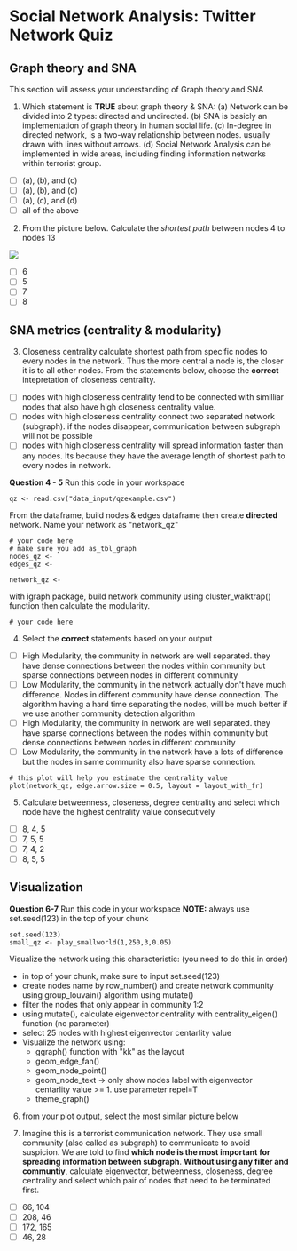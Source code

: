 # Social Network Analysis: Twitter Network Quiz

## Graph theory and SNA

This section will assess your understanding of Graph theory and SNA

1. Which statement is **TRUE** about graph theory & SNA: (a) Network can be divided into 2 types: directed and undirected. (b) SNA is basicly an implementation of graph theory in human social life. (c) In-degree in directed network, is a two-way relationship between nodes. usually drawn with lines without arrows. (d) Social Network Analysis can be implemented in wide areas, including finding information networks within terrorist group.
- [ ] (a), (b), and (c)
- [ ] (a), (b), and (d)
- [ ] (a), (c), and (d)
- [ ] all of the above

2. From the picture below. Calculate the *shortest path* between nodes 4 to nodes 13

![](https://github.com/western11/Social-Network-Analysis-Twitter-Network/blob/master/assets/qz1.PNG)

- [ ] 6
- [ ] 5
- [ ] 7
- [ ] 8

## SNA metrics (centrality & modularity)

3. Closeness centrality calculate shortest path from specific nodes to every nodes in the network. Thus the more central a node is, the closer it is to all other nodes. From the statements below, choose the **correct** intepretation of closeness centrality.
- [ ] nodes with high closeness centrality tend to be connected with similliar nodes that also have high closeness centrality value.
- [ ] nodes with high closeness centrality connect two separated network (subgraph). if the nodes disappear, communication between subgraph will not be possible
- [ ] nodes with high closeness centrality will spread information faster than any nodes. Its because they have the average length of shortest path to every nodes in network. 

**Question 4 - 5**
Run this code in your workspace
```
qz <- read.csv("data_input/qzexample.csv")
```
From the dataframe, build nodes & edges dataframe then create **directed** network. Name your network as "network_qz"
```
# your code here
# make sure you add as_tbl_graph
nodes_qz <-
edges_qz <-

network_qz <-
```
with igraph package, build network community using cluster_walktrap() function then calculate the modularity.
```
# your code here
```
4. Select the **correct** statements based on your output
- [ ] High Modularity, the community in network are well separated. they have dense connections between the nodes within community but sparse connections between nodes in different community
- [ ] Low Modularity, the community in the network actually don't have much difference. Nodes in different community have dense connection. The algorithm having a hard time separating the nodes, will be much better if we use another community detection algorithm
- [ ] High Modularity, the community in network are well separated. they have sparse connections between the nodes within community but dense connections between nodes in different community
- [ ] Low Modularity, the community in the network have a lots of difference but the nodes in same community also have sparse connection.

```
# this plot will help you estimate the centrality value
plot(network_qz, edge.arrow.size = 0.5, layout = layout_with_fr)
```
5. Calculate betweenness, closeness, degree centrality and select which node have the highest centrality value consecutively
- [ ] 8, 4, 5
- [ ] 7, 5, 5
- [ ] 7, 4, 2
- [ ] 8, 5, 5

## Visualization 

**Question 6-7**
Run this code in your workspace
**NOTE:** always use set.seed(123) in the  top of your chunk
```
set.seed(123)
small_qz <- play_smallworld(1,250,3,0.05)
```
Visualize the network using this characteristic: (you need to do this in order)
- in top of your chunk, make sure to input set.seed(123)
- create nodes name by row_number() and create network community using group_louvain() algorithm using mutate()
- filter the nodes that only appear in community 1:2
- using mutate(), calculate eigenvector centrality with centrality_eigen() function (no parameter)
- select 25 nodes with highest eigenvector centarlity value
- Visualize the network using: 
  + ggraph() function with "kk" as the layout
  + geom_edge_fan()
  + geom_node_point()
  + geom_node_text -> only show nodes label with eigenvector centarlity value >= 1. use parameter repel=T
  + theme_graph()

6. from your plot output, select the most similar picture below




7. Imagine this is a terrorist communication network. They use small community (also called as subgraph) to communicate to avoid suspicion. We are told to find **which node is the most important for spreading information between subgraph**. **Without using any filter and communtiy**, calculate eigenvector, betweenness, closeness, degree centrality and select which pair of nodes that need to be terminated first.
- [ ] 66, 104
- [ ] 208, 46
- [ ] 172, 165
- [ ] 46, 28
